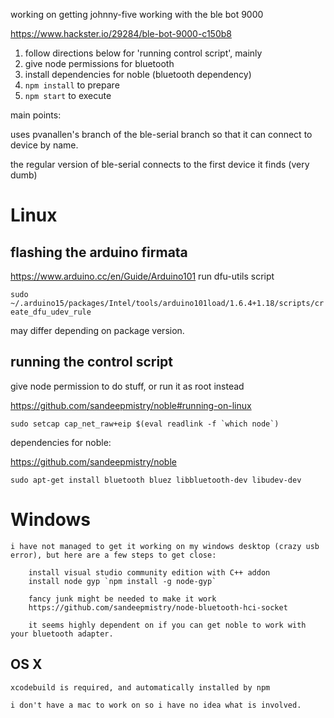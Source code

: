 working on getting johnny-five working with the ble bot 9000

https://www.hackster.io/29284/ble-bot-9000-c150b8

1. follow directions below for 'running control script', mainly
 1. give node permissions for bluetooth
 1. install dependencies for noble (bluetooth dependency)
1. `npm install` to prepare
1. `npm start` to execute

main points:

uses pvanallen's branch of the ble-serial branch so that it can connect to device by name.

the regular version of ble-serial connects to the first device it finds (very dumb)

# Linux
## flashing the arduino firmata
https://www.arduino.cc/en/Guide/Arduino101 run dfu-utils script

`sudo ~/.arduino15/packages/Intel/tools/arduino101load/1.6.4+1.18/scripts/create_dfu_udev_rule`

may differ depending on package version.

## running the control script
give node permission to do stuff, or run it as root instead

https://github.com/sandeepmistry/noble#running-on-linux

``sudo setcap cap_net_raw+eip $(eval readlink -f `which node`)``

dependencies for noble:

https://github.com/sandeepmistry/noble

`sudo apt-get install bluetooth bluez libbluetooth-dev libudev-dev`


# Windows
	i have not managed to get it working on my windows desktop (crazy usb error), but here are a few steps to get close:

		install visual studio community edition with C++ addon
		install node gyp `npm install -g node-gyp`

		fancy junk might be needed to make it work
		https://github.com/sandeepmistry/node-bluetooth-hci-socket

		it seems highly dependent on if you can get noble to work with your bluetooth adapter.


## OS X
	xcodebuild is required, and automatically installed by npm

	i don't have a mac to work on so i have no idea what is involved.

